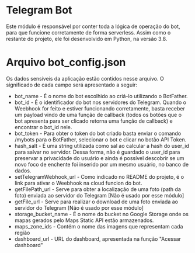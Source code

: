 # Telegram Bot

Este módulo é responsável por conter toda a lógica de operação do bot, para que funcione corretamente de forma serverless. 
Assim como o restante do projeto, ele foi desenvolvido em Python, na versão 3.8.

# Arquivo bot_config.json

Os dados sensíveis da aplicação estão contidos nesse arquivo. O significado de cada campo será apresentado a seguir:
* bot_name - É o nome do bot escolhido ao criá-lo utilizando o BotFather.
* bot_id - É o identificador do bot nos servidores do Telegram. Quando o Weebhook for feito e estiver funcionando corretamente, basta receber um payload vindo de uma função de callback (todos os botões que o bot apresenta para ser clicado retorna uma função de callback) e encontrar o bot_id nele.
* bot_token - Para obter o token do bot criado basta enviar o comando /mybots para o BotFather, selecionar o bot e clicar no botão API Token.
* hash_salt - É uma string utilizada como sal ao calcular a hash do user_id para salvar no servidor. Dessa forma, não é guardado o user_id para preservar a privacidade do usuário e ainda é possível descobrir se um novo foco de enchente foi inserido por um mesmo usuário, no banco de dados.
* setTelegramWebhook_url - Como indicado no README do projeto, é o link para ativar o Weebhook na cloud funcion do bot.
* getFilePath_url - Serve para obter a localização de uma foto (path da foto) enviada ao servidor do Telegram [Não é usado por esse módulo]
* getFile_url - Serve para realizar o download de uma foto enviada ao servidor do Telegram [Não é usado por esse módulo]
* storage_bucket_name - É o nome do bucket no Google Storage onde os mapas gerados pelo Maps Static API estão armazenados.
* maps_zone_ids - Contém o nome das imagens que representam cada região
* dashboard_url - URL do dashboard, apresentada na função "Acessar dashboard"

